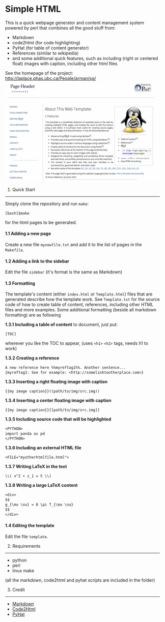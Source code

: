 Simple HTML
===========

This is a quick webpage generator and content management system 
powered by perl that combines all the good stuff from:
* Markdown
* code2html (for code highlighting)
* PyHat (for table of content generator)
* References (similar to wikipedia) 
* and some additional quick features, such as including 
(right or centered float) images with caption, including
other html files 

See the homepage of the project: <http://laplace.phas.ubc.ca/People/arman/sg/>
![alt tag](https://github.com/rmanak/simplehtml/blob/master/img/screenshot.png)


1. Quick Start
--------------

Simply clone the repository and run ``make``:

    [bash]$make

for the html pages to be generated.

#### 1.1 Adding a new page

Create a new file ``mynewfile.txt`` and add it to the list of pages in the ``Makefile``.

#### 1.2 Adding a link to the sidebar

Edit the file ``sidebar`` (it's format is the same as Markdown)

#### 1.3 Formatting

The template's content (either ``index.html`` or ``Template.html``) files that are
generated describe how the template work. See ``Template.txt`` for the source code 
of how to create table of content, references, including other HTML files and 
more examples. Some additional formatting (beside all markdown formatting) are as following

**1.3.1 Including a table of content** to document, just put: 

    [TOC]

wherever you like the TOC to appear, (uses ``<h1>`` ``<h2>`` tags, needs h1 to work)


**1.3.2 Creating a reference**

    A new reference here %%myreftag1%%. Another sentence...
    {myreftag1: See for example: <http://somelinktootherplace.com>}
    
**1.3.3 Inserting a right floating image with caption**

    {{my image caption}}((path/to/img/src.img))

**1.3.4 Inserting a center floating image with caption**

    {{my image caption}}[[path/to/img/src.img]]

**1.3.5 Including source code that will be highlighted**

    <PYTHON>
    import panda as pd
    </PYTHON>

**1.3.6 Including an external HTML file**

    <FILE="myotherhtmlfile.html">

**1.3.7 Writing LaTeX in the text**

    \\( x^2 + z_1 = 5 \\)

**1.3.8 Writing a large LaTeX content**

    <div>
    $$
    g_{\mu \nu} = 8 \pi T_{\mu \nu}
    $$
    </div>


#### 1.4 Editing the template

Edit the file ``template``.


2. Requirements
----------------

- python
- perl
- linux make

(all the markdown, code2html and pyhat scripts are included in the folder)


3. Credit
---------

* [Markdown](http://daringfireball.net/projects/markdown/)
* [Code2Html](https://www.palfrader.org/code/code2html/)
* [PyHat](http://www.ferg.org/pyhat/)




